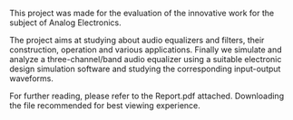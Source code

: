 This project was made for the evaluation of the innovative work for the subject of Analog Electronics.

The project aims at studying about audio equalizers and filters, their construction, operation and various applications. Finally we simulate and analyze a three-channel/band audio equalizer using a suitable electronic design simulation software and studying the corresponding input-output waveforms.

For further reading, please refer to the Report.pdf attached. Downloading the file recommended for best viewing experience.
